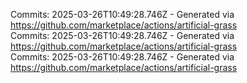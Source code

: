Commits: 2025-03-26T10:49:28.746Z - Generated via https://github.com/marketplace/actions/artificial-grass
<br>
Commits: 2025-03-26T10:49:28.746Z - Generated via https://github.com/marketplace/actions/artificial-grass
<br>
Commits: 2025-03-26T10:49:28.746Z - Generated via https://github.com/marketplace/actions/artificial-grass
<br>
